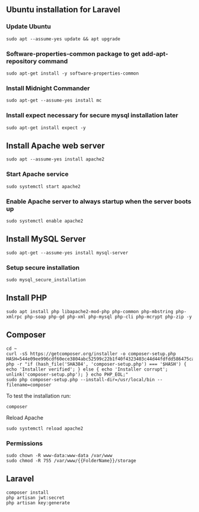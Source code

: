 ## Ubuntu installation for Laravel ##

### Update Ubuntu ###

    sudo apt --assume-yes update && apt upgrade

###  Software-properties-common package to get add-apt-repository command ###
    
    sudo apt-get install -y software-properties-common

### Install Midnight Commander ###

    sudo apt-get --assume-yes install mc

### Install expect necessary for secure mysql installation later ###

    sudo apt-get install expect -y

## Install Apache web server ##

    sudo apt --assume-yes install apache2

### Start Apache service ###

    sudo systemctl start apache2

### Enable Apache server to always startup when the server boots up ###

    sudo systemctl enable apache2

## Install MySQL Server ##

    sudo apt-get --assume-yes install mysql-server

### Setup secure installation ###

    sudo mysql_secure_installation

## Install PHP ##

    sudo apt install php libapache2-mod-php php-common php-mbstring php-xmlrpc php-soap php-gd php-xml php-mysql php-cli php-mcrypt php-zip -y    

## Composer ##

    cd ~
    curl -sS https://getcomposer.org/installer -o composer-setup.php
    HASH=544e09ee996cdf60ece3804abc52599c22b1f40f4323403c44d44fdfdd586475ca9813a858088ffbc1f233e9b180f061
    php -r "if (hash_file('SHA384', 'composer-setup.php') === '$HASH') { echo 'Installer verified'; } else { echo 'Installer corrupt'; unlink('composer-setup.php'); } echo PHP_EOL;"
    sudo php composer-setup.php --install-dir=/usr/local/bin --filename=composer
    
To test the installation run:

    composer
    
Reload Apache     
    
    sudo systemctl reload apache2


### Permissions ###

    sudo chown -R www-data:www-data /var/www
    sudo chmod -R 755 /var/www/{{FolderName}}/storage
    
    
## Laravel ##

    composer install
    php artisan jwt:secret
    php artisan key:generate

    

    
